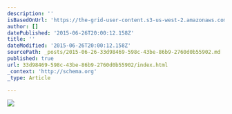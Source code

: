```yaml
---
description: ''
isBasedOnUrl: 'https://the-grid-user-content.s3-us-west-2.amazonaws.com/7e06d789-2e75-4154-8d03-de96ddd2b3ba.jpg'
author: []
datePublished: '2015-06-26T20:00:12.158Z'
title: ''
dateModified: '2015-06-26T20:00:12.158Z'
sourcePath: _posts/2015-06-26-33d98469-598c-43be-86b9-2760d0b55902.md
published: true
url: 33d98469-598c-43be-86b9-2760d0b55902/index.html
_context: 'http://schema.org'
_type: Article

---
```

![](https://the-grid-user-content.s3-us-west-2.amazonaws.com/7e06d789-2e75-4154-8d03-de96ddd2b3ba.jpg)